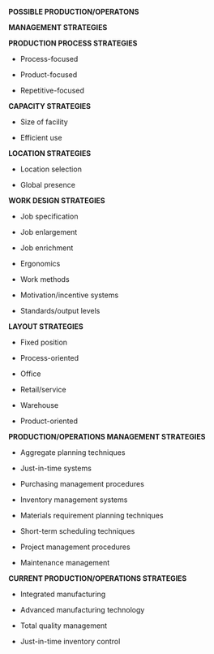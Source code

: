 **POSSIBLE PRODUCTION/OPERATONS**

**MANAGEMENT STRATEGIES**

**PRODUCTION PROCESS STRATEGIES**

-   Process-focused

-   Product-focused

-   Repetitive-focused

**CAPACITY STRATEGIES**

-   Size of facility

-   Efficient use

**LOCATION STRATEGIES**

-   Location selection

-   Global presence

**WORK DESIGN STRATEGIES**

-   Job specification

-   Job enlargement

-   Job enrichment

-   Ergonomics

-   Work methods

-   Motivation/incentive systems

-   Standards/output levels

**LAYOUT STRATEGIES**

-   Fixed position

-   Process-oriented

-   Office

-   Retail/service

-   Warehouse

-   Product-oriented

**PRODUCTION/OPERATIONS MANAGEMENT STRATEGIES**

-   Aggregate planning techniques

-   Just-in-time systems

-   Purchasing management procedures

-   Inventory management systems

-   Materials requirement planning techniques

-   Short-term scheduling techniques

-   Project management procedures

-   Maintenance management

**CURRENT PRODUCTION/OPERATIONS STRATEGIES**

-   Integrated manufacturing

-   Advanced manufacturing technology

-   Total quality management

-   Just-in-time inventory control
